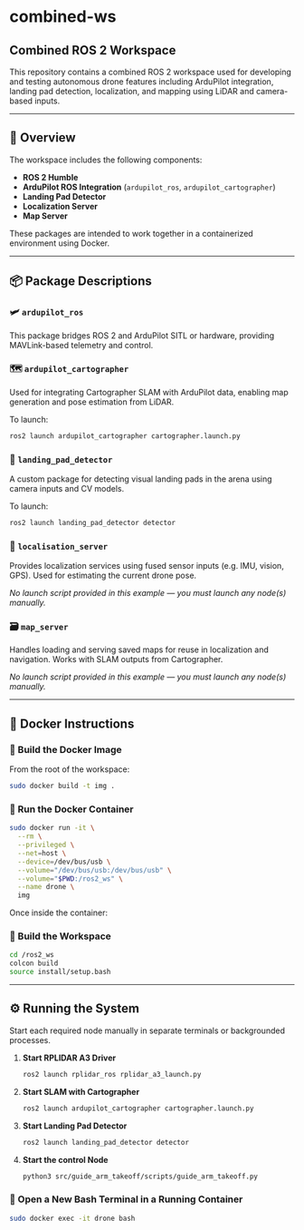 # combined-ws

## Combined ROS 2 Workspace

This repository contains a combined ROS 2 workspace used for developing and testing autonomous drone features including ArduPilot integration, landing pad detection, localization, and mapping using LiDAR and camera-based inputs.

---

## 🧠 Overview

The workspace includes the following components:

- **ROS 2 Humble**
- **ArduPilot ROS Integration** (`ardupilot_ros`, `ardupilot_cartographer`)
- **Landing Pad Detector**
- **Localization Server**
- **Map Server**

These packages are intended to work together in a containerized environment using Docker.

---

## 📦 Package Descriptions

### 🛩 `ardupilot_ros`

This package bridges ROS 2 and ArduPilot SITL or hardware, providing MAVLink-based telemetry and control.

### 🗺 `ardupilot_cartographer`

Used for integrating Cartographer SLAM with ArduPilot data, enabling map generation and pose estimation from LiDAR.

To launch:
```bash
ros2 launch ardupilot_cartographer cartographer.launch.py
```

### 🎯 `landing_pad_detector`

A custom package for detecting visual landing pads in the arena using camera inputs and CV models.

To launch:
```bash
ros2 launch landing_pad_detector detector
```

### 🧭 `localisation_server`

Provides localization services using fused sensor inputs (e.g. IMU, vision, GPS). Used for estimating the current drone pose.

_No launch script provided in this example — you must launch any node(s) manually._

### 🗃 `map_server`

Handles loading and serving saved maps for reuse in localization and navigation. Works with SLAM outputs from Cartographer.

_No launch script provided in this example — you must launch any node(s) manually._

---

## 🐳 Docker Instructions

### 🔨 Build the Docker Image

From the root of the workspace:
```bash
sudo docker build -t img .
```

### 🚀 Run the Docker Container

```bash
sudo docker run -it \
  --rm \
  --privileged \
  --net=host \
  --device=/dev/bus/usb \
  --volume="/dev/bus/usb:/dev/bus/usb" \
  --volume="$PWD:/ros2_ws" \
  --name drone \
  img
```

Once inside the container:

### 🧱 Build the Workspace

```bash
cd /ros2_ws
colcon build
source install/setup.bash
```

---

## ⚙️ Running the System

Start each required node manually in separate terminals or backgrounded processes.

1. **Start RPLIDAR A3 Driver**
   ```bash
   ros2 launch rplidar_ros rplidar_a3_launch.py
   ```

2. **Start SLAM with Cartographer**
   ```bash
   ros2 launch ardupilot_cartographer cartographer.launch.py
   ```

3. **Start Landing Pad Detector**
   ```bash
   ros2 launch landing_pad_detector detector
   ```

4. **Start the control Node**
   ```bash
   python3 src/guide_arm_takeoff/scripts/guide_arm_takeoff.py

### 🧩 Open a New Bash Terminal in a Running Container
```bash
sudo docker exec -it drone bash
```
